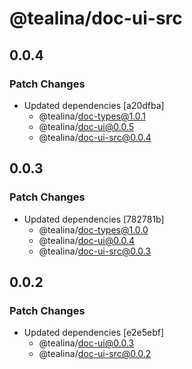 # @tealina/doc-ui-src

## 0.0.4

### Patch Changes

- Updated dependencies [a20dfba]
  - @tealina/doc-types@1.0.1
  - @tealina/doc-ui@0.0.5
  - @tealina/doc-ui-src@0.0.4

## 0.0.3

### Patch Changes

- Updated dependencies [782781b]
  - @tealina/doc-types@1.0.0
  - @tealina/doc-ui@0.0.4
  - @tealina/doc-ui-src@0.0.3

## 0.0.2

### Patch Changes

- Updated dependencies [e2e5ebf]
  - @tealina/doc-ui@0.0.3
  - @tealina/doc-ui-src@0.0.2
